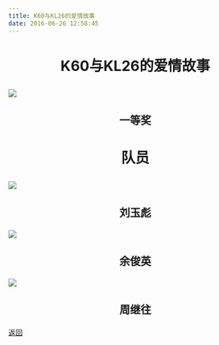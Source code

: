 ```yaml
---
title: K60与KL26的爱情故事
date: 2016-06-26 12:58:45
---
```


# <p align="center">K60与KL26的爱情故事</p>

![](http://og9nrsw1n.bkt.clouddn.com/honor/nationwide/smart_car/2016/%E5%8C%BA%E4%B8%80K60%E4%B8%8EKL26%E7%9A%84%E7%88%B1%E6%83%85%E6%95%85%E4%BA%8B.jpeg)

## <p align="center">一等奖</p>

# <p align="center">队员</p>

![](http://og9nrsw1n.bkt.clouddn.com/honor/nationwide/smart_car/2016/%E5%8C%BA%E4%B8%80%E5%88%98%E7%8E%89%E5%BD%AA.jpeg)
## <p align="center">刘玉彪</p>
![](http://og9nrsw1n.bkt.clouddn.com/honor/nationwide/smart_car/2016/%E5%8C%BA%E4%B8%80%E4%BD%99%E4%BF%8A%E8%8B%B1.jpeg)
## <p align="center">余俊英</p>
![](http://og9nrsw1n.bkt.clouddn.com/honor/nationwide/smart_car/2016/%E5%8C%BA%E4%B8%80%E5%91%A8%E7%BB%A7%E5%BE%80.jpeg)
## <p align="center">周继往</p>

[返回](../)